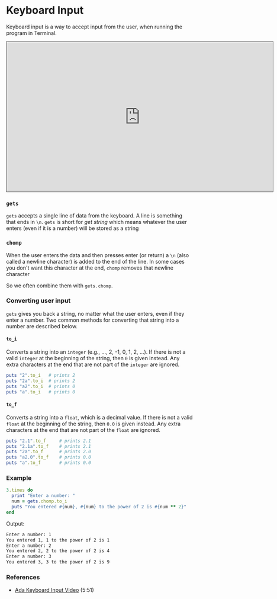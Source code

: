 # Keyboard Input

Keyboard input is a way to accept input from the user, when running the program in Terminal.

<iframe src="https://adaacademy.hosted.panopto.com/Panopto/Pages/Embed.aspx?id=9c2c9fdc-19e6-4e37-b5dc-6a57054a83ec&autoplay=false&offerviewer=true&showtitle=true&showbrand=false&start=0&interactivity=all" style="width: 720px; height: 405px; border: 1px solid #464646;" allowfullscreen allow="autoplay"></iframe>

### `gets`

`gets` accepts a single line of data from the keyboard. A line is something that ends in `\n`. `gets` is short for _get string_ which means whatever the user enters (even if it is a number) will be stored as a string

### `chomp`

When the user enters the data and then presses enter (or return) a `\n` (also called a newline character) is added to the end of the line. In some cases you don't want this character at the end, `chomp` removes that newline character

So we often combine them with `gets.chomp`.

### Converting user input

`gets` gives you back a string, no matter what the user enters, even if they enter a number. Two common methods for converting that string into a number are described below.

#### `to_i`

Converts a string into an `integer` (e.g., ..., 2, -1, 0, 1, 2, ...). If there is not a valid `integer` at the beginning of the string, then `0` is given instead. Any extra characters at the end that are not part of the `integer` are ignored.

```ruby
puts "2".to_i	# prints 2
puts "2a".to_i	# prints 2
puts "a2".to_i	# prints 0
puts "a".to_i	# prints 0
```

#### `to_f`

Converts a string into a `float`, which is a decimal value. If there is not a valid `float` at the beginning of the string, then `0.0` is given instead. Any extra characters at the end that are not part of the `float` are ignored.

```ruby
puts "2.1".to_f		# prints 2.1
puts "2.1a".to_f	# prints 2.1
puts "2a".to_f		# prints 2.0
puts "a2.0".to_f	# prints 0.0
puts "a".to_f		# prints 0.0
```

### Example

```ruby
3.times do
  print "Enter a number: "
  num = gets.chomp.to_i
  puts "You entered #{num}, #{num} to the power of 2 is #{num ** 2}"
end
```

Output:

```bash
Enter a number: 1
You entered 1, 1 to the power of 2 is 1
Enter a number: 2
You entered 2, 2 to the power of 2 is 4
Enter a number: 3
You entered 3, 3 to the power of 2 is 9
```

### References

* [Ada Keyboard Input Video](https://adaacademy.hosted.panopto.com/Panopto/Pages/Viewer.aspx?id=9c2c9fdc-19e6-4e37-b5dc-6a57054a83ec) (5:51)
  
